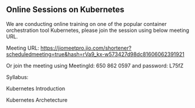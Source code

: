 
## Online Sessions on Kubernetes

We are conducting online training on one of the popular container orchestration tool Kubernetes, please join the session using below meeting URL.

Meeting URL: https://jiomeetpro.jio.com/shortener?scheduledmeeting=true&hash=rVa9_kx-w573427d98dc81606062391921

Or join the meeting using MeetingId: 650 862 0597 and password: L75fZ

Syllabus:

  Kubernetes Introduction
  
  Kubernetes Archetecture
  
  
